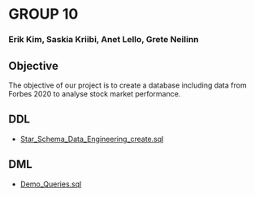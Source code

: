 # GROUP 10
### Erik Kim, Saskia Kriibi, Anet Lello, Grete Neilinn


## Objective

The objective of our project is to create a database including data from Forbes 2020 to analyse stock market performance.

## DDL

- [Star_Schema_Data_Engineering_create.sql](Star_Schema_Data_Engineering_create.sql)

## DML 

- [Demo_Queries.sql](Demo_Queries.sql)
